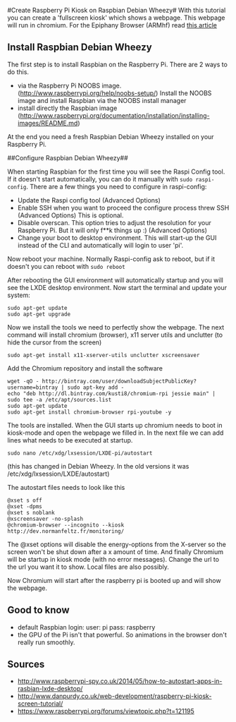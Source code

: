 #Create Raspberry Pi Kiosk on Raspbian Debian Wheezy#
With this tutorial you can create a 'fullscreen kiosk' which shows a webpage. This webpage will run in chromium. For the Epiphany Browser (ARMhf) read [this article](https://github.com/elalemanyo/raspberry-pi-kiosk-screen#epiphany-browser) 
## Install Raspbian Debian Wheezy ##

The first step is to install Raspbian on the Raspberry Pi. There are 2 ways to do this.

- via the Raspberry Pi NOOBS image. (http://www.raspberrypi.org/help/noobs-setup/) Install the NOOBS image and install Raspbian via the NOOBS install manager
- install directly the Raspbian image (http://www.raspberrypi.org/documentation/installation/installing-images/README.md)

At the end you need a fresh Raspbian Debian Wheezy installed on your Raspberry Pi.

##Configure Raspbian Debian Wheezy##

When starting Raspbian for the first time you will see the Raspi Config tool. 
If it doesn't start automatically, you can do it manually with `sudo raspi-config`.
There are a few things you need to configure in raspi-config:

- Update the Raspi config tool (Advanced Options)
- Enable SSH when you want to proceed the configure process threw SSH (Advanced Options) This is optional.
- Disable overscan. This option tries to adjust the resolution for your Raspberry Pi. But it will only f**k things up :) (Advanced Options)
- Change your boot to desktop environment. This will start-up the GUI instead of the CLI and automatically will login to user 'pi'. 

Now reboot your machine. Normally Raspi-config ask to reboot, but if it doesn't you can reboot with `sudo reboot`

After rebooting the GUI environment will automatically startup and you will see the LXDE desktop environment. Now start the terminal and update your system:

```
sudo apt-get update
sudo apt-get upgrade
```
Now we install the tools we need to perfectly show the webpage. The next command will install chromium (browser), x11 server utils and unclutter (to hide the cursor from the screen)

```
sudo apt-get install x11-xserver-utils unclutter xscreensaver
```

Add the Chromium repository and install the software
```
wget -qO - http://bintray.com/user/downloadSubjectPublicKey?username=bintray | sudo apt-key add -
echo "deb http://dl.bintray.com/kusti8/chromium-rpi jessie main" | sudo tee -a /etc/apt/sources.list
sudo apt-get update
sudo apt-get install chromium-browser rpi-youtube -y
```

The tools are installed. When the GUI starts up chromium needs to boot in kiosk-mode and open the webpage we filled in. In the next file we can add lines what needs to be executed at startup.

```
sudo nano /etc/xdg/lxsession/LXDE-pi/autostart
```
(this has changed in Debian Wheezy. In the old versions it was /etc/xdg/lxsession/LXDE/autostart)

The autostart files needs to look like this

```
@xset s off
@xset -dpms
@xset s noblank
@xscreensaver -no-splash
@chromium-browser --incognito --kiosk http://dev.normanfeltz.fr/monitoring/
```

The @xset options will disable the energy-options from the X-server so the screen won't be shut down after a x amount of time.
And finally Chromium will be startup in kiosk mode (with no error messages). 
Change the url to the url you want it to show. Local files are also possibly.

Now Chromium will start after the raspberry pi is booted up and will show the webpage.

## Good to know ##
- default Raspbian login: user: pi pass: raspberry
- the GPU of the Pi isn't that powerful. So animations in the browser don't really run smoothly. 


## Sources ##

- http://www.raspberrypi-spy.co.uk/2014/05/how-to-autostart-apps-in-rasbian-lxde-desktop/
- http://www.danpurdy.co.uk/web-development/raspberry-pi-kiosk-screen-tutorial/
- https://www.raspberrypi.org/forums/viewtopic.php?t=121195
